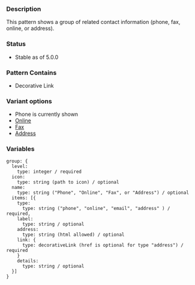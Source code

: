 ### Description
This pattern shows a group of related contact information (phone, fax, online, or address).

### Status
* Stable as of 5.0.0

### Pattern Contains
* Decorative Link

### Variant options
* Phone is currently shown
* [Online](./?p=molecules-contact-group-as-online)
* [Fax](./?p=molecules-contact-group-as-fax)
* [Address](./?p=molecules-contact-group-as-address)


### Variables
~~~
group: {
  level: 
    type: integer / required
  icon:
    type: string (path to icon) / optional
  name:
    type: string ("Phone", "Online", "Fax", or "Address") / optional
  items: [{
    type: 
      type: string ("phone", "online", "email", "address" ) / required,
    label:
      type: string / optional
    address:
      type: string (html allowed) / optional
    link: {
      type: decorativeLink (href is optional for type "address") / required
    }
    details: 
      type: string / optional
  }]
}
~~~
